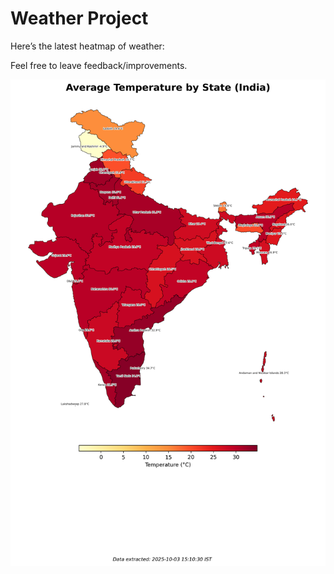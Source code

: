 # Weather Project

Here’s the latest heatmap of weather:

Feel free to leave feedback/improvements.

![India Heatmap](docs/assets/india_heatmap.png?v=DF9A11)
